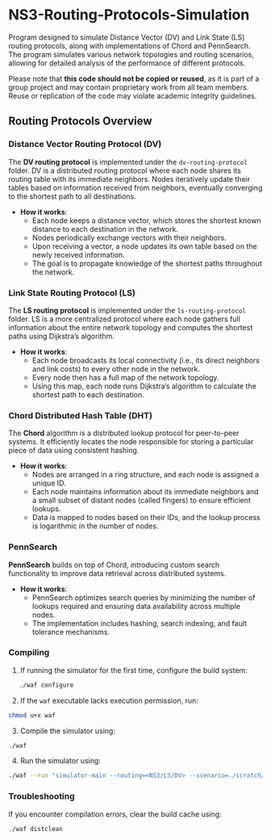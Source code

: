 
# NS3-Routing-Protocols-Simulation
Program designed to simulate Distance Vector (DV) and Link State (LS) routing protocols, along with implementations of Chord and PennSearch. The program simulates various network topologies and routing scenarios, allowing for detailed analysis of the performance of different protocols.

Please note that **this code should not be copied or reused**, as it is part of a group project and may contain proprietary work from all team members. Reuse or replication of the code may violate academic integrity guidelines.

## Routing Protocols Overview

### Distance Vector Routing Protocol (DV)
The **DV routing protocol** is implemented under the `dv-routing-protocol` folder. DV is a distributed routing protocol where each node shares its routing table with its immediate neighbors. Nodes iteratively update their tables based on information received from neighbors, eventually converging to the shortest path to all destinations.

- **How it works**: 
  - Each node keeps a distance vector, which stores the shortest known distance to each destination in the network.
  - Nodes periodically exchange vectors with their neighbors.
  - Upon receiving a vector, a node updates its own table based on the newly received information.
  - The goal is to propagate knowledge of the shortest paths throughout the network.

### Link State Routing Protocol (LS)
The **LS routing protocol** is implemented under the `ls-routing-protocol` folder. LS is a more centralized protocol where each node gathers full information about the entire network topology and computes the shortest paths using Dijkstra’s algorithm.

- **How it works**:
  - Each node broadcasts its local connectivity (i.e., its direct neighbors and link costs) to every other node in the network.
  - Every node then has a full map of the network topology.
  - Using this map, each node runs Dijkstra’s algorithm to calculate the shortest path to each destination.

### Chord Distributed Hash Table (DHT)
The **Chord** algorithm is a distributed lookup protocol for peer-to-peer systems. It efficiently locates the node responsible for storing a particular piece of data using consistent hashing.

- **How it works**:
  - Nodes are arranged in a ring structure, and each node is assigned a unique ID.
  - Each node maintains information about its immediate neighbors and a small subset of distant nodes (called fingers) to ensure efficient lookups.
  - Data is mapped to nodes based on their IDs, and the lookup process is logarithmic in the number of nodes.

### PennSearch 
**PennSearch** builds on top of Chord, introducing custom search functionality to improve data retrieval across distributed systems.

- **How it works**:
  - PennSearch optimizes search queries by minimizing the number of lookups required and ensuring data availability across multiple nodes.
  - The implementation includes hashing, search indexing, and fault tolerance mechanisms.

### Compiling

1. If running the simulator for the first time, configure the build system:
```bash
   ./waf configure
```
2. If the `waf` executable lacks execution permission, run:
```bash
chmod u+x waf
```
3. Compile the simulator using:
```bash
./waf 
```
4. Run the simulator using:
```bash
./waf --run "simulator-main --routing=<NS3/LS/DV> --scenario=./scratch/scenarios/<SCENARIO_FILE_NAME>.sce --inet-topo=./scratch/topologies/<TOPOLOGY_FILE_NAME>.topo --project=<1/2>"
```

### Troubleshooting
If you encounter compilation errors, clear the build cache using:
```bash
./waf distclean
``` 